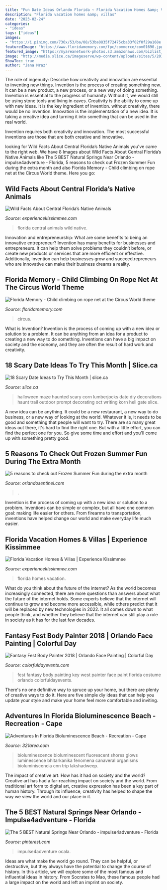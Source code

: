 ```yaml
---
title: "Fun Date Ideas Orlando Florida ~ Florida Vacation Homes &amp; Villas"
description: "Florida vacation homes &amp; villas"
date: "2023-02-24"
categories:
- "ideas"
tags: ["ideas"]
images:
- "https://i.pinimg.com/736x/53/ba/08/53ba0835f72475cba33f02f0f29a168e.jpg"
featuredImage: "https://www.floridamemory.com/fpc/commerce/com01690.jpg"
featured_image: "https://myareanetwork-photos.s3.amazonaws.com/bizlist_photos/f/213072_1509033445.jpg?0"
image: "http://media.slice.ca/imageserve/wp-content/uploads/sites/5/2015/10/halloween-date-ideas-5/x.jpg"
ShowToc: true
author: "Jana Mraz"
---
```



The role of ingenuity: Describe how creativity and innovation are essential to inventing new things.
Invention is the process of creating something new. It can be a new product, a new process, or a new way of doing something. Invention is essential to the progress of humanity. Without it, we would still be using stone tools and living in caves.
Creativity is the ability to come up with new ideas. It is the key ingredient of invention. without creativity, there would be no invention. Innovation is the implementation of a new idea. It is taking a creative idea and turning it into something that can be used in the real world.

Invention requires both creativity and innovation. The most successful inventions are those that are both creative and innovative.

	

		
looking for Wild Facts About Central Florida’s Native Animals you've came to the right web. We have 8 Images about Wild Facts About Central Florida’s Native Animals like The 5 BEST Natural Springs Near Orlando - impulse4adventure - Florida, 5 reasons to check out Frozen Summer Fun during the extra month and also Florida Memory - Child climbing on rope net at the Circus World theme. Here you go:
		
    
## Wild Facts About Central Florida’s Native Animals

<img loading=lazy src="https://www.experiencekissimmee.com/sites/default/files/EK_WildFlorida_Gator_2.jpg" onerror="this.onerror=null;this.src='https://tse2.mm.bing.net/th?id=OIP.UnH-OobASJ21pnWYJHNNoQHaE8&amp;pid=15.1';" alt="Wild Facts About Central Florida’s Native Animals">

_Source: experiencekissimmee.com_

>florida central animals wild native. 

	

Innovation and entrepreneurship: What are some benefits to being an innovative entrepreneur?
Invention has many benefits for businesses and entrepreneurs. It can help them solve problems they couldn’t before, or create new products or services that are more efficient or effective. Additionally, invention can help businesses grow and succeed.repreneurs who are innovative can make their business dreams a reality.

    
## Florida Memory - Child Climbing On Rope Net At The Circus World Theme

<img loading=lazy src="https://www.floridamemory.com/fpc/commerce/com01690.jpg" onerror="this.onerror=null;this.src='https://tse2.mm.bing.net/th?id=OIP.xwovHf7eiXH-ItI-w9cWPwHaLJ&amp;pid=15.1';" alt="Florida Memory - Child climbing on rope net at the Circus World theme">

_Source: floridamemory.com_

>circus. 

	

What is Invention?
Invention is the process of coming up with a new idea or solution to a problem. It can be anything from an idea for a product to creating a new way to do something. Inventions can have a big impact on society and the economy, and they are often the result of hard work and creativity.

    
## 18 Scary Date Ideas To Try This Month | Slice.ca

<img loading=lazy src="http://media.slice.ca/imageserve/wp-content/uploads/sites/5/2015/10/halloween-date-ideas-5/x.jpg" onerror="this.onerror=null;this.src='https://tse4.mm.bing.net/th?id=OIP.M84Tp6i2PISZa95F2LtoYQHaJ4&amp;pid=15.1';" alt="18 Scary Date Ideas to Try This Month | slice.ca">

_Source: slice.ca_

>halloween maze haunted scary corn lumberjocks date diy decorations haunt trail outdoor prompt decorating oct writing korn hell gate slice. 

	

A new idea can be anything. It could be a new restaurant, a new way to do business, or a new way of looking at the world. Whatever it is, it needs to be good and something that people will want to try. There are so many great ideas out there, it's hard to find the right one. But with a little effort, you can find the perfect one for you. So give some time and effort and you'll come up with something pretty good.

    
## 5 Reasons To Check Out Frozen Summer Fun During The Extra Month

<img loading=lazy src="https://www.trbimg.com/img-54073825/turbine/os-experience-frozen-summer-fun-extra-month" onerror="this.onerror=null;this.src='https://tse4.mm.bing.net/th?id=OIP.9Ygai-5lQuXzjsO0czmnsQHaE7&amp;pid=15.1';" alt="5 reasons to check out Frozen Summer Fun during the extra month">

_Source: orlandosentinel.com_

>. 

	

Invention is the process of coming up with a new idea or solution to a problem. Inventions can be simple or complex, but all have one common goal: making life easier for others. From firearms to transportation, inventions have helped change our world and make everyday life much easier.

    
## Florida Vacation Homes &amp; Villas | Experience Kissimmee

<img loading=lazy src="https://www.experiencekissimmee.com/sites/default/files/listing_2573_16.jpg" onerror="this.onerror=null;this.src='https://tse3.mm.bing.net/th?id=OIP.XY_LQMC7se504z7E6ciFGAHaE8&amp;pid=15.1';" alt="Florida Vacation Homes &amp; Villas | Experience Kissimmee">

_Source: experiencekissimmee.com_

>florida homes vacation. 

	

What do you think about the future of the internet?
As the world becomes increasingly connected, there are more questions than answers about what the future of the internet holds. Some experts believe that the internet will continue to grow and become more accessible, while others predict that it will be replaced by new technologies in 2022. It all comes down to what people think, and whether they believe that the internet can still play a role in society as it has for the last few decades.

    
## Fantasy Fest Body Painter 2018 | Orlando Face Painting | Colorful Day

<img loading=lazy src="https://colorfuldayevents.com/wp-content/florida-face-painter/fantasy-fest/cache/fantasy-fest-costume-ideas-2016-chela-waterfield.jpg-nggid03404-ngg0dyn-210x350x100-00f0w010c011r110f110r010t010.jpg" onerror="this.onerror=null;this.src='https://tse1.mm.bing.net/th?id=OIP.tGwt-v4nnvZHpnqHq_IgAgAAAA&amp;pid=15.1';" alt="Fantasy Fest Body Painter 2018 | Orlando Face Painting | Colorful Day">

_Source: colorfuldayevents.com_

>fest fantasy body painting key west painter face paint florida costume orlando colorfuldayevents. 

	

There's no one definitive way to spruce up your home, but there are plenty of creative ways to do it. Here are five simple diy ideas that can help you update your style and make your home feel more comfortable and inviting.

    
## Adventures In Florida Bioluminescence Beach - Recreation - Cape

<img loading=lazy src="https://myareanetwork-photos.s3.amazonaws.com/bizlist_photos/f/213072_1509033445.jpg?0" onerror="this.onerror=null;this.src='https://tse1.mm.bing.net/th?id=OIP.xFc8rmaruWyS8rj01iZ1cwHaEK&amp;pid=15.1';" alt="Adventures In Florida Bioluminescence Beach - Recreation - Cape">

_Source: 321area.com_

>bioluminescence bioluminescent fluorescent shores glows luminescence bhitarkanika fenomena canaveral organisms bioluminiscencia cnn trip lakshadweep. 

	

The impact of creative art: How has it had on society and the world?
Creative art has had a far-reaching impact on society and the world. From traditional art form to digital art, creative expression has been a key part of human history. Through its influence, creativity has helped to shape the way we view the world and our place in it.

    
## The 5 BEST Natural Springs Near Orlando - Impulse4adventure - Florida

<img loading=lazy src="https://i.pinimg.com/736x/53/ba/08/53ba0835f72475cba33f02f0f29a168e.jpg" onerror="this.onerror=null;this.src='https://tse3.mm.bing.net/th?id=OIP.R3opIQIUGPNrQ0O8xZHi8AHaLG&amp;pid=15.1';" alt="The 5 BEST Natural Springs Near Orlando - impulse4adventure - Florida">

_Source: pinterest.com_

>impulse4adventure ocala. 

	

Ideas are what make the world go round. They can be helpful, or destructive, but they always have the potential to change the course of history. In this article, we will explore some of the most famous and influential ideas in history. From Socrates to Mao, these famous people had a large impact on the world and left an imprint on society.

